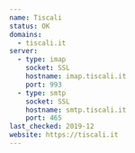 ```yaml
---
name: Tiscali
status: OK
domains: 
  - tiscali.it
server:
  - type: imap
    socket: SSL
    hostname: imap.tiscali.it
    port: 993
  - type: smtp
    socket: SSL
    hostname: smtp.tiscali.it
    port: 465
last_checked: 2019-12
website: https://tiscali.it
---
```

